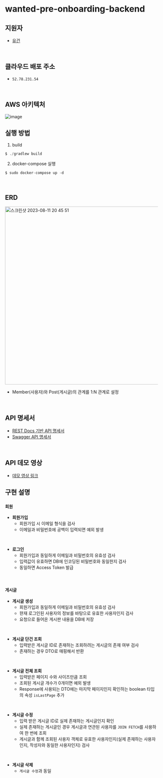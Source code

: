 # wanted-pre-onboarding-backend

## 지원자
- [유건](https://github.com/youKeon)

<br>

## 클라우드 배포 주소
- `52.78.231.54`

<br>

## AWS 아키텍처
![image](https://github.com/youKeon/wanted-pre-onboarding-backend/assets/96862049/6de8014a-b578-4e9b-91e2-c44f2b4b9138)

## 실행 방법
1. build
```java
$ ./gradlew build
```

2. docker-compose 실행
```java
$ sudo docker-compose up -d
```


<br>

## ERD
<img width="587" alt="스크린샷 2023-08-11 20 45 51" src="https://github.com/youKeon/wanted-pre-onboarding-backend/assets/96862049/e929cbbf-b6f3-4a04-bf47-d79d522d8e2b">

- Member(사용자)와 Post(게시글)의 관계를 1:N 관계로 설정

<br>

## API 명세서
- [REST Docs 기반 API 명세서](http://52.78.231.54:8080/)
- [Swagger API 명세서](http://52.78.231.54:8080/swagger-ui/index.html#/)
<br>

## API 데모 영상
- [데모 영상 링크](https://drive.google.com/file/d/1IjHXXlYGxoqXKqX4uyL0hyr4FEiZLp9t/view?usp=drive_link)

## 구현 설명
### `회원`

- **회원가입**
  - 회원가입 시 이메일 형식을 검사
  - 이메일과 비밀번호에 공백이 입력되면 예외 발생

<br>

- **로그인**
    - 회원가입과 동일하게 이메일과 비밀번호의 유효성 검사
    - 입력값이 유효하면 DB에 인코딩된 비밀번호와 동일한지 검사
    - 동일하면 Access Token 발급

<br>

### `게시글`
- **게시글 생성**
    - 회원가입과 동일하게 이메일과 비밀번호의 유효성 검사
    - 햔재 로그인된 사용자의 정보를 바탕으로 유효한 사용자인지 검사
    - 요청으로 들어온 게시판 내용을 DB에 저장

<br>

- **게시글 단건 조회**
  - 입력받은 게시글 ID로 존재하는 조회하려는 게시글의 존재 여부 검사
  - 존재하는 경우 DTO로 매핑해서 반환

<br>

- **게시글 전체 조회**
  - 입력받은 페이지 수와 사이즈만큼 조회
  - 조회된 게시글 개수가 0개이면 예외 발생
  - Response에 사용되는 DTO에는 마지막 페이지인지 확인하는 boolean 타입의 속성 `isLastPage` 추가

<br>

- **게시글 수정**
  - 입력 받은 게시글 ID로 실제 존재하는 게시글인지 확인
  - 실제 존재하는 게시글인 경우 게시글과 연관된 사용자를 `JOIN FETCH`를 사용하여 한 번에 조회
  - 게시글과 함께 조회된 사용자 객체로 유효한 사용자인지(실제 존재하는 사용자인지, 작성자와 동일한 사용자인지) 검사

<br>

- **게시글 삭제**
  - `게시글 수정`과 동일
